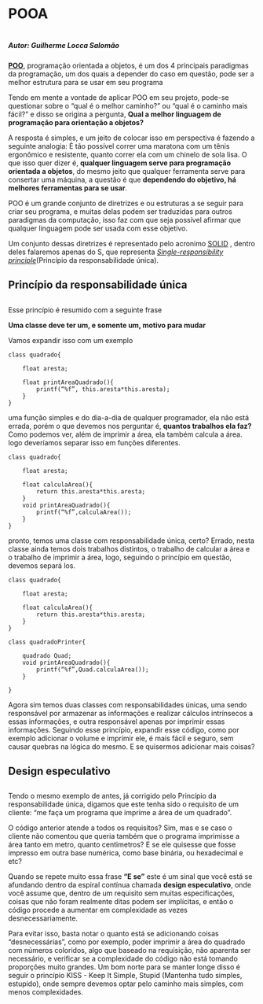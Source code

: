 # POOA <h1>
##### Autor: Guilherme Locca Salomão <h5>


[**POO**](https://pt.wikipedia.org/wiki/Orienta%C3%A7%C3%A3o_a_objetos), programação orientada a objetos, é um dos 4 principais paradigmas da programação, um dos quais a depender do caso em questão, pode ser a melhor estrutura para se usar em seu programa

Tendo em mente a vontade de aplicar POO em seu projeto, pode-se questionar sobre o “qual é o melhor caminho?” ou “qual é o caminho mais fácil?” e disso se origina a pergunta, **Qual a melhor linguagem de programação para orientação a objetos?**

A resposta é simples, e um jeito de colocar isso em perspectiva é fazendo a seguinte analogia:
É tão possível correr uma maratona com um tênis ergonômico e resistente, quanto correr ela com um chinelo de sola lisa.
O que isso quer dizer é, **qualquer linguagem serve para programação orientada a objetos**, do mesmo jeito que qualquer ferramenta serve para consertar uma máquina, a questão é que **dependendo do objetivo, há melhores ferramentas para se usar**.

POO é um grande conjunto de diretrizes e ou estruturas a se seguir para criar seu programa, e muitas delas podem ser traduzidas para outros paradigmas da computação, isso faz com que seja possível afirmar que qualquer linguagem pode ser usada com esse objetivo.

Um conjunto dessas diretrizes é representado pelo acronimo [SOLID](https://pt.wikipedia.org/wiki/SOLID) , dentro deles falaremos apenas do S, que representa [_Single-responsibility principle_](https://en.wikipedia.org/wiki/Single-responsibility_principle)(Princípio da responsabilidade única).

## Princípio da responsabilidade única <h2>

Esse princípio é resumido com a seguinte frase

**Uma classe deve ter um, e somente um, motivo para mudar**

Vamos expandir isso com um exemplo
~~~
class quadrado{

	float aresta;
	
    float printAreaQuadrado(){
        printf(“%f”, this.aresta*this.aresta);
    }
}
~~~

uma função simples e do dia-a-dia de qualquer programador, ela não está errada, porém o que devemos nos perguntar é, **quantos trabalhos ela faz?** 
Como podemos ver, além de imprimir a área, ela também calcula a área. logo deveríamos separar isso em funções diferentes.


~~~
class quadrado{

	float aresta;
	
	float calculaArea(){
		return this.aresta*this.aresta;
	}
    void printAreaQuadrado(){
        printf(“%f”,calculaArea());
    }
}
~~~

pronto, temos uma classe com responsabilidade única, certo? Errado, nesta classe ainda temos dois trabalhos distintos, o trabalho de calcular a área e o trabalho de imprimir a área, logo, seguindo o princípio em questão, devemos separá los.
~~~
class quadrado{

	float aresta;
	
	float calculaArea(){
		return this.aresta*this.aresta;
	}
}

class quadradoPrinter{

    quadrado Quad;
    void printAreaQuadrado(){
        printf(“%f”,Quad.calculaArea());
    }

}
~~~
Agora sim temos duas classes com responsabilidades únicas, uma sendo responsável por armazenar as informações e realizar cálculos intrínsecos a essas informações, e outra responsável apenas por imprimir essas informações. Seguindo esse princípio, expandir esse código, como por exemplo adicionar o volume e imprimir ele, é mais fácil e seguro, sem causar quebras na lógica do mesmo. E se quisermos adicionar mais coisas?


## Design especulativo <h2>


Tendo o mesmo exemplo de antes, já corrigido pelo Princípio da responsabilidade única, digamos que este tenha sido o requisito de um cliente: “me faça um programa que imprime a área de um quadrado”.

O código anterior atende a todos os requisitos? Sim, mas e se caso o cliente não comentou que queria também que o programa imprimisse a área tanto em metro, quanto centimetros? E se ele quisesse que fosse impresso em outra base numérica, como base binária, ou hexadecimal e etc?

Quando se repete muito essa frase **“E se”** este é um sinal que você está se afundando dentro da espiral contínua chamada **design especulativo**, onde você assume que, dentro de um requisito sem muitas especificações, coisas que não foram realmente ditas podem ser implícitas, e então o código procede a aumentar em complexidade as vezes desnecessariamente.

Para evitar isso, basta notar o quanto está se adicionando coisas “desnecessárias”, como por exemplo, poder imprimir a área do quadrado com números coloridos, algo que baseado na requisição, não aparenta ser necessário, e verificar se a complexidade do código não está tomando proporções muito grandes. Um bom norte para se manter longe disso é seguir o princípio KISS - Keep It Simple, Stupid (Mantenha tudo simples, estupido), onde sempre devemos optar pelo caminho mais simples, com menos complexidades.


